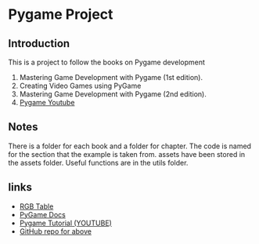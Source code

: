 # Pygame Project

## Introduction

This is a project to follow the books on Pygame development
1. Mastering Game Development with Pygame (1st edition).
2. Creating Video Games using PyGame
3. Mastering Game Development with Pygame (2nd edition).
4. [Pygame Youtube](https://www.youtube.com/watch?v=AY9MnQ4x3zk)

## Notes
There is a folder for each book and a folder for chapter. 
The code is named for the section that the example is taken from. 
assets have been stored in the assets folder.
Useful functions are in the utils folder.

## links
* [RGB Table](https://www.rapidtables.com/web/color/RGB_Color.html)
* [PyGame Docs](https://www.pygame.org/docs/)
* [Pygame Tutorial (YOUTUBE)](https://www.youtube.com/watch?v=AY9MnQ4x3zk)
* [GitHub repo for above](https://github.com/clear-code-projects/UltimatePygameIntro.git)
